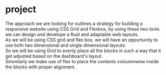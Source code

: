 
# project
The approach we are looking for outlines a strategy for building a responsive website using CSS Grid and Flexbox,
by using these two tools we can design and develope a fluid and adaptable web layouts.
<br>
As we will be using CSS grid and flex box, we will have an oppurtunity to use both two dimensional and single dimensional layouts.
<br>
So we will be using Grid to evenly place all the blocks in such a way that it get adjusted based on the dashboard's layout.
<br>
Simmilarly we make use of flex to place the contents coloumnwise inside the blocks with proper alignment. 